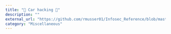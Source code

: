 ```yaml
---
title: "🚗 Car hacking 🚗"
description: ""
external_url: "https://github.com/rmusser01/Infosec_Reference/blob/master/Draft/Cars.md"
category: "Miscellaneous"
---
```

